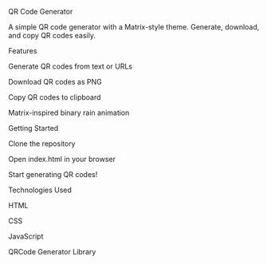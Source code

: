 QR Code Generator

A simple QR code generator with a Matrix-style theme. Generate, download, and copy QR codes easily.

Features

Generate QR codes from text or URLs

Download QR codes as PNG

Copy QR codes to clipboard

Matrix-inspired binary rain animation

Getting Started

Clone the repository

Open index.html in your browser

Start generating QR codes!

Technologies Used

HTML

CSS

JavaScript

QRCode Generator Library
